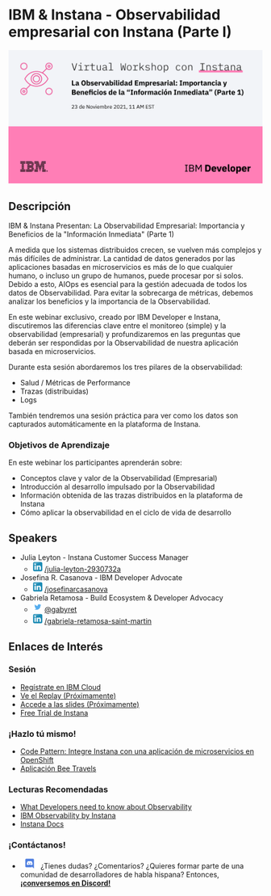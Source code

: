 # IBM & Instana - Observabilidad empresarial con Instana (Parte I)

![banner evento](./images/IBM_Developer-GSI_Series-Instana_1266-crowdcast-1200x630.png)

## Descripción

IBM & Instana Presentan: La Observabilidad Empresarial: Importancia y Beneficios de la "Información Inmediata" (Parte 1)

A medida que los sistemas distribuidos crecen, se vuelven más complejos y más difíciles de administrar. La cantidad de datos generados por las aplicaciones basadas en microservicios es más de lo que cualquier humano, o incluso un grupo de humanos, puede procesar por si solos. Debido a esto, AIOps es esencial para la gestión adecuada de todos los datos de Observabilidad. Para evitar la sobrecarga de métricas, debemos analizar los beneficios y la importancia de la Observabilidad.

En este webinar exclusivo, creado por IBM Developer e Instana, discutiremos las diferencias clave entre el monitoreo (simple) y la observabilidad (empresarial) y profundizaremos en las preguntas que deberán ser respondidas por la Observabilidad de nuestra aplicación basada en microservicios. 

Durante esta sesión abordaremos los tres pilares de la observabilidad: 

- Salud / Métricas de Performance
- Trazas (distribuidas)
- Logs
 
También tendremos una sesión práctica para ver como los datos son capturados automáticamente en la plataforma de Instana.

### Objetivos de Aprendizaje

En este webinar los participantes aprenderán sobre:

- Conceptos clave y valor de la Observabilidad (Empresarial)
- Introducción al desarrollo impulsado por la Observabilidad
- Información obtenida de las trazas distribuidos en la plataforma de Instana
- Cómo aplicar la observabilidad en el ciclo de vida de desarrollo

## Speakers

- Julia Leyton - Instana Customer Success Manager
  - ![LinkedIn Icon](../../../images/icon_linkedin_small.png) [/julia-leyton-2930732a](https://www.linkedin.com/in/julia-leyton-2930732a/)
- Josefina R. Casanova - IBM Developer Advocate
  - ![LinkedIn Icon](../../../images/icon_linkedin_small.png) [/josefinarcasanova](https://www.linkedin.com/in/josefinarcasanova/)
- Gabriela Retamosa - Build Ecosystem & Developer Advocacy 
  - ![Twitter Icon](../../../images/icon_twitter_small.png) [@gabyret](https://twitter.com/gabyret)
  - ![LinkedIn Icon](../../../images/icon_linkedin_small.png) [/gabriela-retamosa-saint-martin](https://www.linkedin.com/in/gabriela-retamosa-saint-martin/)

## Enlaces de Interés

### Sesión

- [Regístrate en IBM Cloud](https://cloud.ibm.com/registration)
- [Ve el Replay (Próximamente)]()
- [Accede a las slides (Próximamente)]()
- [Free Trial de Instana](https://www.instana.com/trial/)

### ¡Hazlo tú mismo!

- [Code Pattern: Integre Instana con una aplicación de microservicios en OpenShift](https://developer.ibm.com/es/patterns/integrating-instana-with-microservice-app-on-openshift/)
- [Aplicación Bee Travels](https://bee-travels.github.io/)

### Lecturas Recomendadas

- [What Developers need to know about Observability](https://drive.google.com/file/d/1vIKUriKKzsIq25kVKs-b-IhRTdEFDhPR/view)
- [IBM Observability by Instana](https://www.ibm.com/cloud/instana)
- [Instana Docs](https://www.instana.com/docs/)

### ¡Contáctanos!

- ![Discord Icon](../../../images/icon_discord_small.png) ¿Tienes dudas? ¿Comentarios? ¿Quieres formar parte de una comunidad de desarrolladores de habla hispana? Entonces,[**¡conversemos en Discord!**](https://discord.gg/yBs8YSnx9m)
